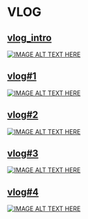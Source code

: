 # VLOG

## [vlog_intro](https://www.youtube.com/watch?v=y45IOaX7iNw)
[![IMAGE ALT TEXT HERE](https://img.youtube.com/vi/y45IOaX7iNw/0.jpg)](https://www.youtube.com/watch?v=y45IOaX7iNw)

## [vlog#1](https://www.youtube.com/watch?v=-261BW4R_n4)
[![IMAGE ALT TEXT HERE](https://img.youtube.com/vi/-261BW4R_n4/0.jpg)](https://www.youtube.com/watch?v=-261BW4R_n4)

## [vlog#2](https://www.youtube.com/watch?v=n7I8rsKug_4)
[![IMAGE ALT TEXT HERE](https://img.youtube.com/vi/n7I8rsKug_4/0.jpg)](https://www.youtube.com/watch?v=n7I8rsKug_4)

## [vlog#3](https://www.youtube.com/watch?v=7E3dxXwa2zc)
[![IMAGE ALT TEXT HERE](https://img.youtube.com/vi/7E3dxXwa2zc/0.jpg)](https://www.youtube.com/watch?v=7E3dxXwa2zc)

## [vlog#4](https://www.youtube.com/watch?v=0w5wRAfXe9c)
[![IMAGE ALT TEXT HERE](https://img.youtube.com/vi/0w5wRAfXe9c/0.jpg)](https://www.youtube.com/watch?v=0w5wRAfXe9c)
